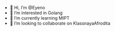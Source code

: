 - 👋 Hi, I’m @Eyeno
- 👀 I’m interested in Golang
- 🌱 I’m currently learning MIPT
- 💞️ I’m looking to collaborate on KlassnayaAfrodita


<!---
Eyeno/Eyeno is a ✨ special ✨ repository because its `README.md` (this file) appears on your GitHub profile.
You can click the Preview link to take a look at your changes.
--->
